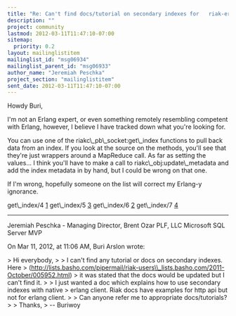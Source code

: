 ```yaml
---
title: "Re: Can't find docs/tutorial on secondary indexes for	riak-erlang-client"
description: ""
project: community
lastmod: 2012-03-11T11:47:10-07:00
sitemap:
  priority: 0.2
layout: mailinglistitem
mailinglist_id: "msg06934"
mailinglist_parent_id: "msg06933"
author_name: "Jeremiah Peschka"
project_section: "mailinglistitem"
sent_date: 2012-03-11T11:47:10-07:00
---
```



Howdy Buri,

I'm not an Erlang expert, or even something remotely resembling competent with 
Erlang, however, I believe I have tracked down what you're looking for.

You can use one of the riakc\\_pb\\_socket:get\\_index functions to pull back data 
from an index. If you look at the source on the methods, you'll see that 
they're just wrappers around a MapReduce call. As far as setting the values... 
I think you'll have to make a call to riakc\\_obj:update\\_metadata and add the 
index metadata in by hand, but I could be wrong on that one. 

If I'm wrong, hopefully someone on the list will correct my Erlang-y ignorance.

get\\_index/4 [1]
get\\_index/5 [3]
get\\_index/6 [2]
get\\_index/7 [4]

[1]: 
https://github.com/basho/riak-erlang-client/blob/master/src/riakc\\_pb\\_socket.erl#L677
[2]: 
https://github.com/basho/riak-erlang-client/blob/master/src/riakc\\_pb\\_socket.erl#L695
[3]: 
https://github.com/basho/riak-erlang-client/blob/master/src/riakc\\_pb\\_socket.erl#L714
[4]: 
https://github.com/basho/riak-erlang-client/blob/master/src/riakc\\_pb\\_socket.erl#L732
 
---
Jeremiah Peschka - Managing Director, Brent Ozar PLF, LLC
Microsoft SQL Server MVP

On Mar 11, 2012, at 11:06 AM, Buri Arslon wrote:

&gt; Hi everybody,
&gt; 
&gt; I can't find any tutorial or docs on secondary indexes. Here 
&gt; (http://lists.basho.com/pipermail/riak-users\\_lists.basho.com/2011-October/005952.html)
&gt; it was stated that the docs would be updated but I can't find it.
&gt; 
&gt; I just wanted a doc which explains how to use secondary indexes with native 
&gt; erlang client. Riak docs have examples for http api but not for erlang client.
&gt; 
&gt; Can anyone refer me to appropriate docs/tutorials?
&gt; 
&gt; Thanks,
&gt; -- Buriwoy
